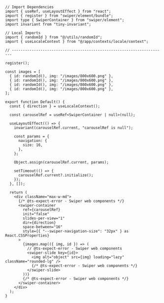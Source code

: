 ﻿```tsx
// Import Dependencies
import { useRef, useLayoutEffect } from "react";
import { register } from "swiper/element/bundle";
import type { SwiperContainer } from "swiper/element";
import invariant from "tiny-invariant";

// Local Imports
import { randomId } from "@/utils/randomId";
import { useLocaleContext } from "@/app/contexts/locale/context";

// ----------------------------------------------------------------------

register();

const images = [
  { id: randomId(), img: "/images/800x600.png" },
  { id: randomId(), img: "/images/800x600.png" },
  { id: randomId(), img: "/images/800x600.png" },
  { id: randomId(), img: "/images/800x600.png" },
];

export function Default() {
  const { direction } = useLocaleContext();

  const carouselRef = useRef<SwiperContainer | null>(null);

  useLayoutEffect(() => {
    invariant(carouselRef.current, "carouselRef is null");

    const params = {
      navigation: {
        size: 16,
      },
    };

    Object.assign(carouselRef.current, params);

    setTimeout(() => {
      carouselRef.current?.initialize();
    });
  }, []);

  return (
    <div className="max-w-md">
      {/* @ts-expect-error - Swiper web components */}
      <swiper-container
        ref={carouselRef}
        init="false"
        slides-per-view="1"
        dir={direction}
        space-between="16"
        style={{ "--swiper-navigation-size": "32px" } as React.CSSProperties}
      >
        {images.map(({ img, id }) => (
          // @ts-expect-error - Swiper web components
          <swiper-slide key={id}>
            <img alt="object" src={img} loading="lazy" className="rounded-lg" />
            {/* @ts-expect-error - Swiper web components */}
          </swiper-slide>
        ))}
        {/* @ts-expect-error - Swiper web components */}
      </swiper-container>
    </div>
  );
}

```
